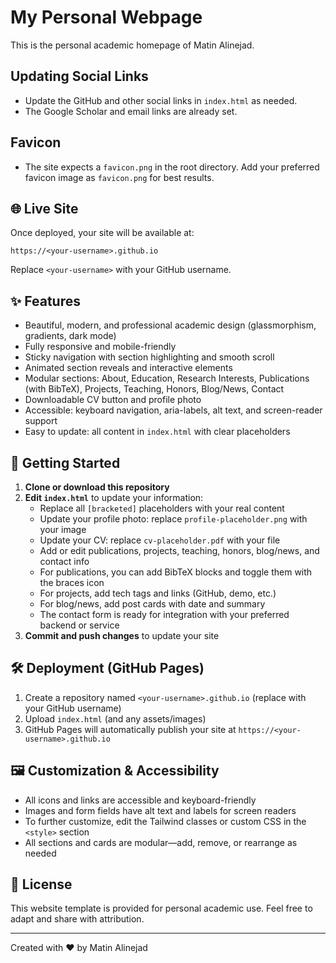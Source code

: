 # My Personal Webpage

This is the personal academic homepage of Matin Alinejad.

## Updating Social Links
- Update the GitHub and other social links in `index.html` as needed.
- The Google Scholar and email links are already set.

## Favicon
- The site expects a `favicon.png` in the root directory. Add your preferred favicon image as `favicon.png` for best results.

## 🌐 Live Site
Once deployed, your site will be available at:
```
https://<your-username>.github.io
```
Replace `<your-username>` with your GitHub username.

## ✨ Features
- Beautiful, modern, and professional academic design (glassmorphism, gradients, dark mode)
- Fully responsive and mobile-friendly
- Sticky navigation with section highlighting and smooth scroll
- Animated section reveals and interactive elements
- Modular sections: About, Education, Research Interests, Publications (with BibTeX), Projects, Teaching, Honors, Blog/News, Contact
- Downloadable CV button and profile photo
- Accessible: keyboard navigation, aria-labels, alt text, and screen-reader support
- Easy to update: all content in `index.html` with clear placeholders

## 🚀 Getting Started
1. **Clone or download this repository**
2. **Edit `index.html`** to update your information:
   - Replace all `[bracketed]` placeholders with your real content
   - Update your profile photo: replace `profile-placeholder.png` with your image
   - Update your CV: replace `cv-placeholder.pdf` with your file
   - Add or edit publications, projects, teaching, honors, blog/news, and contact info
   - For publications, you can add BibTeX blocks and toggle them with the braces icon
   - For projects, add tech tags and links (GitHub, demo, etc.)
   - For blog/news, add post cards with date and summary
   - The contact form is ready for integration with your preferred backend or service
3. **Commit and push changes** to update your site

## 🛠️ Deployment (GitHub Pages)
1. Create a repository named `<your-username>.github.io` (replace with your GitHub username)
2. Upload `index.html` (and any assets/images)
3. GitHub Pages will automatically publish your site at `https://<your-username>.github.io`

## 🖼️ Customization & Accessibility
- All icons and links are accessible and keyboard-friendly
- Images and form fields have alt text and labels for screen readers
- To further customize, edit the Tailwind classes or custom CSS in the `<style>` section
- All sections and cards are modular—add, remove, or rearrange as needed

## 📄 License
This website template is provided for personal academic use. Feel free to adapt and share with attribution.

---

Created with ❤️ by Matin Alinejad 